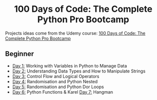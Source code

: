 <h1 align="center">100 Days of Code: The Complete Python Pro Bootcamp
</h1>

Projects ideas come from the Udemy course: [100 Days of Code: The Complete Python Pro Bootcamp](https://www.udemy.com/course/100-days-of-code/)

## Beginner 
- [Day 1:](https://github.com/Hsinghsudwal/100_daysofcode/tree/main/Day_01) Working with Variables in Python to Manage Data
- [Day 2:](https://github.com/Hsinghsudwal/100_daysofcode/tree/main/Day_02) Understanding Data Types and How to Manipulate Strings
- [Day 3:](https://github.com/Hsinghsudwal/100_daysofcode/tree/main/Day_03) Control Flow and Logical Operators
- [Day 4:](https://github.com/Hsinghsudwal/100_daysofcode/tree/main/Day_04) Randomisation and Python Nested
- [Day 5:](https://github.com/Hsinghsudwal/100_daysofcode/tree/main/Day_05) Randomisation and Python Dor Loops
- [Day 6:](https://github.com/Hsinghsudwal/100_daysofcode/tree/main/Day_06) Python Functions & Karel
[Day 7:](https://github.com/Hsinghsudwal/100_daysofcode/tree/main/Day_07) Hangman
